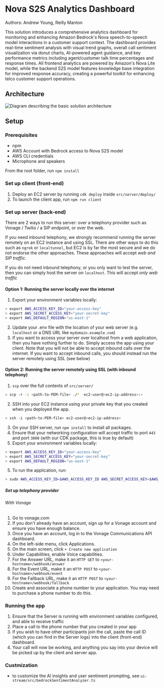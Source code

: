 # Nova S2S Analytics Dashboard
Authors: Andrew Young, Reilly Manton

This solution introduces a comprehensive analytics dashboard for monitoring and enhancing Amazon Bedrock's Nova speech-to-speech model interactions in a customer support context. The dashboard provides real-time sentiment analysis with visual trend graphs, overall call sentiment visualization via donut charts, AI-powered agent guidance, and key performance metrics including agent/customer talk time percentages and response times. All frontend analytics are powered by Amazon's Nova Lite model, while the backend S2S model features knowledge base integration for improved response accuracy, creating a powerful toolkit for enhancing telco customer support operations.

## Architecture
![Diagram describing the basic solution architecture](docs/architecture.png)

## Setup

### Prerequisites
- npm
- AWS Account with Bedrock access to Nova S2S model
- AWS CLI credentials
- Microphone and speakers

From the root folder, run `npm install`

### Set up client (front-end)
1. Deploy an EC2 server by running `cdk deploy` inside `src/server/deploy/`
3. To launch the client app, run `npm run client`

### Set up server (back-end)
There are 2 ways to run this server: over a telephony provider such as Vonage / Twilio / a SIP endpoint, or over the web.

If you need inbound telephony, we strongly recommend running the server remotely on an EC2 instance and using SSL. There are other ways to do this such as `ngrok` or `localtunnel`, but EC2 is by far the most secure and we do not endorse the other approaches. These approaches will accept *web and SIP traffic*.

If you do not need inbound telephony, or you only want to test the server, then you can simply host the server on `localhost`. This will accept *only web traffic*

#### Option 1: Running the server locally over the internet
1. Export your environment variables locally:
```bash
> export AWS_ACCESS_KEY_ID="your-access-key"
> export AWS_SECRET_ACCESS_KEY="your-secret-key"
> export AWS_DEFAULT_REGION="us-east-1"
```
2. Update your .env file with the location of your web server (e.g. `localhost` or a DNS URL like `mydomain.example.com`)
3. If you want to access your server over localhost from a web application, then you have nothing further to do. Simply access the app using your client. Note that you will not be able to accept inbound calls over the internet. If you want to accept inbound calls, you should instead run the server remotely using SSL (see below)

#### Option 2: Running the server remotely using SSL (with inbound telephony)
1. `scp` over the full contents of `src/server/`
```bash
> scp -r -i <path-to-PEM-file> ./*  ec2-user@<ec2-ip-address>:~
```
2. SSH into your EC2 instance using your private key that you created when you deployed the app. 
```bash
> ssh -i <path-to-PEM-file> ec2-user@<ec2-ip-address>
```
3. On your SSH server, run `npm install` to install all packages.
4. Ensure that your networking configuration will accept traffic to port `443` and port `3000` (with our CDK package, this is true by default)
5. Export your environment variables locally:
```bash
> export AWS_ACCESS_KEY_ID="your-access-key"
> export AWS_SECRET_ACCESS_KEY="your-secret-key"
> export AWS_DEFAULT_REGION="us-east-1"
```
5. To run the application, run:
```bash
> sudo AWS_ACCESS_KEY_ID=$AWS_ACCESS_KEY_ID AWS_SECRET_ACCESS_KEY=$AWS_SECRET_ACCESS_KEY AWS_SESSION_TOKEN=$AWS_SESSION_TOKEN ts-node server.ts
```

##### Set up telephony provider

###### With Vonage
1. Go to vonage.com
2. If you don't already have an account, sign up for a Vonage account and ensure you have enough balance.
3. Once you have an account, log in to the Vonage Communications API dashboard.
4. On the left-side menu, click Applications. 
5. On the main screen, click `+ Create new application`
6. Under Capabilities, enable Voice capabilities. 
7. For the Answer URL, make it an `HTTP GET` to `<your-hostname>/webhook/answer`
7. For the Event URL, make it an `HTTP POST` to `<your-hostname>/webhook/event`
8. For the Fallback URL, make it an `HTTP POST` to `<your-hostname>/webhook/fallback`
9. Create and associate a phone number to your application. You may need to purchase a phone number to do this.

### Running the app
1. Ensure that the Server is running with environment variables configured, and able to receive traffic
2. Place a call to the phone number that you created in your app
3. If you wish to have other participants join the call, paste the call ID (which you can find in the Server logs) into the client (front-end) dashboard.
4. Your call will now be working, and anything you say into your device will be picked up by the client and server app.

### Custmization
- to customize the AI insights and user sentiment prompting, see `ui-stream/src/bedrockSentimentAnalyzer.ts`
